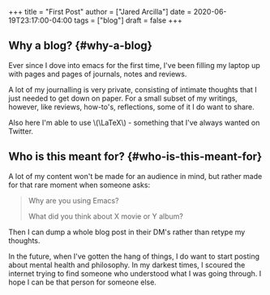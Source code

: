 +++
title = "First Post"
author = ["Jared Arcilla"]
date = 2020-06-19T23:17:00-04:00
tags = ["blog"]
draft = false
+++

## Why a blog? {#why-a-blog}

Ever since I dove into emacs for the first time, I've been filling my laptop up with pages and pages of journals, notes and reviews.

A lot of my journalling is very private, consisting of intimate thoughts that I just needed to get down on paper. For a small subset of my writings, however, like reviews, how-to's, reflections, some of it I do want to share.

Also here I'm able to use \\(\LaTeX\\) - something that I've always wanted on Twitter.


## Who is this meant for? {#who-is-this-meant-for}

A lot of my content won't be made for an audience in mind, but rather made for that rare moment when someone asks:

> Why are you using Emacs?
>
> What did you think about X movie or Y album?

Then I can dump a whole blog post in their DM's rather than retype my thoughts.

In the future, when I've gotten the hang of things, I do want to start posting about mental health and philosophy. In my darkest times, I scoured the internet trying to find someone who understood what I was going through. I hope I can be that person for someone else.
